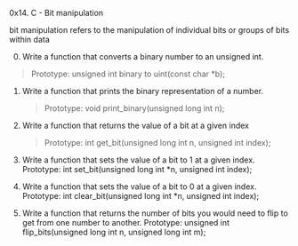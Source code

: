 0x14. C - Bit manipulation

bit manipulation refers to the manipulation of individual bits or groups of bits within data

0. Write a function that converts a binary number to an unsigned int.
> Prototype: unsigned int binary to uint(const char *b);

1. Write a function that prints the binary representation of a number.
	>Prototype: void print_binary(unsigned long int n);

2. Write a function that returns the value of a bit at a given index
	> Prototype: int get_bit(unsigned long int n, unsigned int index);

3. Write a function that sets the value of a bit to 1 at a given index.
	Prototype: int set_bit(unsigned long int *n, unsigned int index);

4. Write a function that sets the value of a bit to 0 at a given index.
	Prototype: int clear_bit(unsigned long int *n, unsigned int index);

5. Write a function that returns the number of bits you would need to flip to get from one number to another.
	Prototype: unsigned int flip_bits(unsigned long int n, unsigned long int m);
